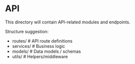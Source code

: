 # API

This directory will contain API-related modules and endpoints.

Structure suggestion:
- routes/         # API route definitions
- services/       # Business logic
- models/         # Data models / schemas
- utils/          # Helpers/middleware

